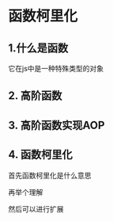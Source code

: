 # 函数柯里化

## 1.什么是函数

它在js中是一种特殊类型的对象

## 2. 高阶函数

## 3. 高阶函数实现AOP

## 4. 函数柯里化

首先函数柯里化是什么意思

再举个理解



然后可以进行扩展

